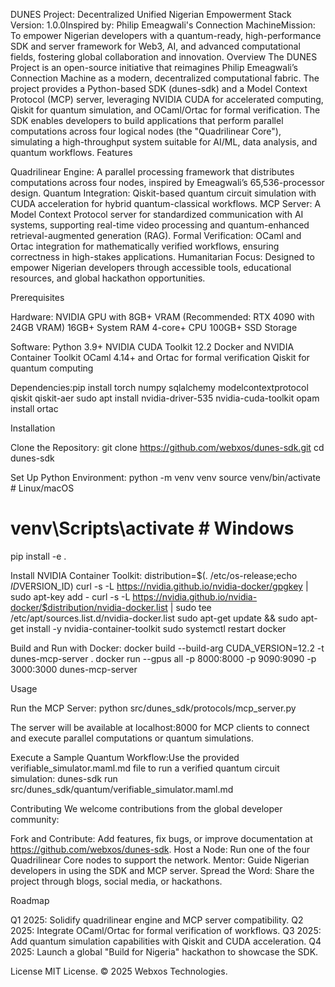 DUNES Project: Decentralized Unified Nigerian Empowerment Stack
Version: 1.0.0Inspired by: Philip Emeagwali's Connection MachineMission: To empower Nigerian developers with a quantum-ready, high-performance SDK and server framework for Web3, AI, and advanced computational fields, fostering global collaboration and innovation.
Overview
The DUNES Project is an open-source initiative that reimagines Philip Emeagwali’s Connection Machine as a modern, decentralized computational fabric. The project provides a Python-based SDK (dunes-sdk) and a Model Context Protocol (MCP) server, leveraging NVIDIA CUDA for accelerated computing, Qiskit for quantum simulation, and OCaml/Ortac for formal verification. The SDK enables developers to build applications that perform parallel computations across four logical nodes (the "Quadrilinear Core"), simulating a high-throughput system suitable for AI/ML, data analysis, and quantum workflows.
Features

Quadrilinear Engine: A parallel processing framework that distributes computations across four nodes, inspired by Emeagwali’s 65,536-processor design.
Quantum Integration: Qiskit-based quantum circuit simulation with CUDA acceleration for hybrid quantum-classical workflows.
MCP Server: A Model Context Protocol server for standardized communication with AI systems, supporting real-time video processing and quantum-enhanced retrieval-augmented generation (RAG).
Formal Verification: OCaml and Ortac integration for mathematically verified workflows, ensuring correctness in high-stakes applications.
Humanitarian Focus: Designed to empower Nigerian developers through accessible tools, educational resources, and global hackathon opportunities.

Prerequisites

Hardware:
NVIDIA GPU with 8GB+ VRAM (Recommended: RTX 4090 with 24GB VRAM)
16GB+ System RAM
4-core+ CPU
100GB+ SSD Storage


Software:
Python 3.9+
NVIDIA CUDA Toolkit 12.2
Docker and NVIDIA Container Toolkit
OCaml 4.14+ and Ortac for formal verification
Qiskit for quantum computing


Dependencies:pip install torch numpy sqlalchemy modelcontextprotocol qiskit qiskit-aer
sudo apt install nvidia-driver-535 nvidia-cuda-toolkit
opam install ortac



Installation

Clone the Repository:
git clone https://github.com/webxos/dunes-sdk.git
cd dunes-sdk


Set Up Python Environment:
python -m venv venv
source venv/bin/activate  # Linux/macOS
# venv\Scripts\activate  # Windows
pip install -e .


Install NVIDIA Container Toolkit:
distribution=$(. /etc/os-release;echo $ID$VERSION_ID)
curl -s -L https://nvidia.github.io/nvidia-docker/gpgkey | sudo apt-key add -
curl -s -L https://nvidia.github.io/nvidia-docker/$distribution/nvidia-docker.list | sudo tee /etc/apt/sources.list.d/nvidia-docker.list
sudo apt-get update && sudo apt-get install -y nvidia-container-toolkit
sudo systemctl restart docker


Build and Run with Docker:
docker build --build-arg CUDA_VERSION=12.2 -t dunes-mcp-server .
docker run --gpus all -p 8000:8000 -p 9090:9090 -p 3000:3000 dunes-mcp-server



Usage

Run the MCP Server:
python src/dunes_sdk/protocols/mcp_server.py

The server will be available at localhost:8000 for MCP clients to connect and execute parallel computations or quantum simulations.

Execute a Sample Quantum Workflow:Use the provided verifiable_simulator.maml.md file to run a verified quantum circuit simulation:
dunes-sdk run src/dunes_sdk/quantum/verifiable_simulator.maml.md



Contributing
We welcome contributions from the global developer community:

Fork and Contribute: Add features, fix bugs, or improve documentation at https://github.com/webxos/dunes-sdk.
Host a Node: Run one of the four Quadrilinear Core nodes to support the network.
Mentor: Guide Nigerian developers in using the SDK and MCP server.
Spread the Word: Share the project through blogs, social media, or hackathons.

Roadmap

Q1 2025: Solidify quadrilinear engine and MCP server compatibility.
Q2 2025: Integrate OCaml/Ortac for formal verification of workflows.
Q3 2025: Add quantum simulation capabilities with Qiskit and CUDA acceleration.
Q4 2025: Launch a global "Build for Nigeria" hackathon to showcase the SDK.

License
MIT License. © 2025 Webxos Technologies.
